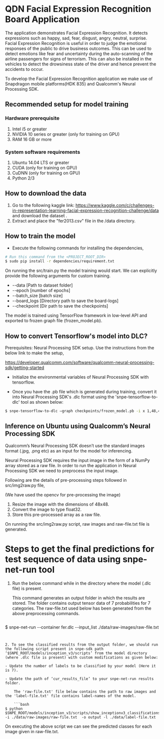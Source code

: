 # QDN Facial Expression Recognition Board Application

The application demonstrates Facial Expression Recognition. It detects expressions such as happy, sad, fear, disgust, angry, neutral, surprise. Facial Expression Recognition is useful in order to judge the emotional responses of the public to drive business outcomes. This can be used to detect emotions like fear and uncertainty during the auto-scanning of the airline passengers for signs of terrorism. This can also be installed in the vehicles to detect the drowsiness state of the driver and hence prevent the accidents to occur.



To develop the Facial Expression Recognition application we make use of Snapdragon mobile platforms(HDK 835) and Qualcomm's Neural Processing SDK.
## Recommended setup for model training
### Hardware prerequisite

1. Intel i5 or greater
2. NVIDIA 10 series or greater (only for training on GPU)
3. RAM 16 GB or more

### System software requirements
1. Ubuntu 14.04 LTS or greater
2. CUDA (only for training on GPU)
3. CuDNN (only for training on GPU)
4. Python 2/3

## How to download the data
1. Go to the following kaggle link: https://www.kaggle.com/c/challenges-in-representation-learning-facial-expression-recognition-challenge/data and download the dataset .
2. Extract and place the "fer2013.csv" file in the /data directory.


## How to train the model

- Execute the following commands for installing the dependencies,

```bash
# Run this command from the <PROJECT_ROOT_DIR>
$ sudo pip install -r dependencies/requirement.txt
```

On running the src/train.py the model training would start. We can explicitly provide the following arguments for custom training.

- --data [Path to dataset folder]
- --epoch [number of epochs]
- --batch_size [batch size]
- --board_logs [Directory path to save the board-logs]
- --checkpoint [Dir path to save the checkpoints]

The model is trained using TensorFlow framework in low-level API and exported to frozen graph file (frozen_model.pb).


## How to convert Tensorflow's model into DLC?

Prerequisites: Neural Processing SDK setup. Use the instructions from the below link to make the setup,

https://developer.qualcomm.com/software/qualcomm-neural-processing-sdk/getting-started

- Initialize the environmental variables of Neural Processing SDK with tensorflow.
    
- Once you have the .pb file which is generated during training, convert it into Neural Processing SDK's .dlc format using the 'snpe-tensorflow-to-dlc' tool as shown below:
```bash
$ snpe-tensorflow-to-dlc –graph checkpoints/frozen_model.pb -i x 1,48,48,1 --out_node truth_table_bool/ArgMax --dlc fer.dlc
```

## Inference on Ubuntu using Qualcomm’s Neural Processing SDK

Qualcomm’s Neural Processing SDK doesn’t use the standard images format (.jpg, .png etc) as an input for the model for inferencing. 

Neural Processing SDK requires the input image in the form of a NumPy array stored as a raw file. In order to run the application in Neural Processing SDK we need to preprocess the input image. 

Following are the details of pre-processing steps followed in src/img2raw.py file,

(We have used the opencv for pre-processing the image)
1. Resize the image with the dimensions of 48x48.
2. Convert the image to type float32.
3. Store this pre-processed array as a raw file.

On running the src/img2raw.py script, raw images and raw-file.txt file is generated.


# Steps to get the final predictions for test sequence of data using snpe-net-run tool

1. Run the below command while in the directory where the model (.dlc file) is present. 
    

    This command generates an output folder in which the results are stored. The folder contains output tensor data of 7 probabilities for 7 categories. The raw-file.txt used below has been generated from the above preprocessing commands.
    
    ```bash
$ snpe-net-run --container fer.dlc --input_list  ./data/raw-images/raw-file.txt
```


2. To see the classified results from the output folder, we should run the following script present in snpe-sdk path  ‘$SNPE_ROOT/models/inception_v3/scripts’ from the model directory (where .dlc file is present) with custom modifications as given below:

- Update the number of labels to be classified by your model (Here it is 7).

- Update the path of ‘cur_results_file’ to your snpe-net-run results folder. 

    The 'raw-file.txt' file below contains the path to raw images and the 'label-file.txt' file contains label-names of the model.
   
    ```bash
$ python $SNPE_ROOT/models/inception_v3/scripts/show_inceptionv3_classifications.py -i ./data/raw-images/raw-file.txt  -o output -l ./data/label-file.txt
```


On executing the above script we can see the predicted classes for each image given in raw-file.txt.


